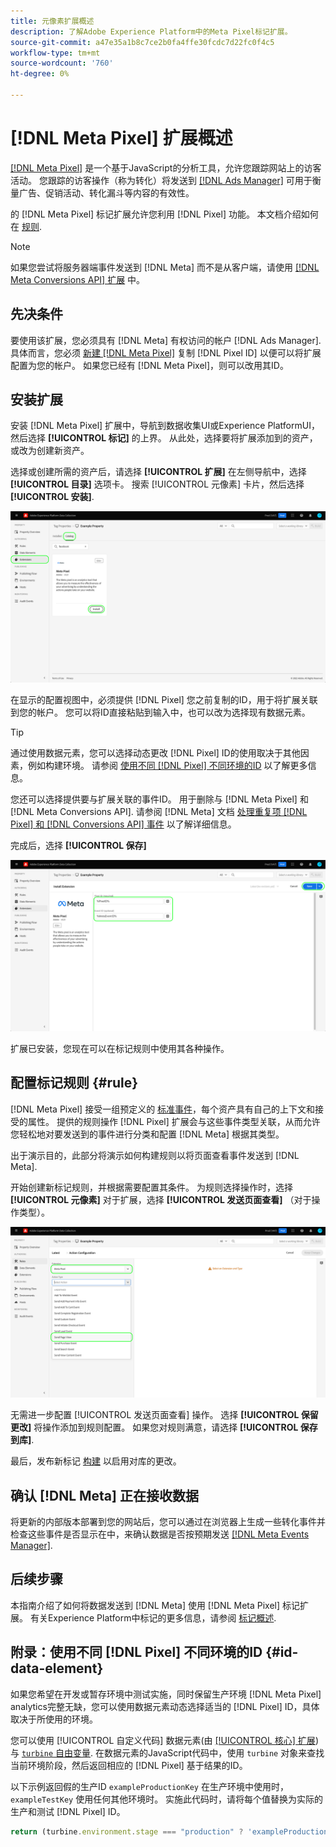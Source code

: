 ```yaml
---
title: 元像素扩展概述
description: 了解Adobe Experience Platform中的Meta Pixel标记扩展。
source-git-commit: a47e35a1b8c7ce2b0fa4ffe30fcdc7d22fc0f4c5
workflow-type: tm+mt
source-wordcount: '760'
ht-degree: 0%

---
```


# [!DNL Meta Pixel] 扩展概述

[[!DNL Meta Pixel]](https://developers.facebook.com/docs/meta-pixel/) 是一个基于JavaScript的分析工具，允许您跟踪网站上的访客活动。 您跟踪的访客操作（称为转化）将发送到 [[!DNL Ads Manager]](https://www.facebook.com/business/tools/ads-manager) 可用于衡量广告、促销活动、转化漏斗等内容的有效性。

的 [!DNL Meta Pixel] 标记扩展允许您利用 [!DNL Pixel] 功能。 本文档介绍如何在 [规则](../../../ui/managing-resources/rules.md).

>[!NOTE]
>
>如果您尝试将服务器端事件发送到 [!DNL Meta] 而不是从客户端，请使用 [[!DNL Meta Conversions API] 扩展](../../server/meta/overview.md) 中。

## 先决条件

要使用该扩展，您必须具有 [!DNL Meta] 有权访问的帐户 [!DNL Ads Manager]. 具体而言，您必须 [新建 [!DNL Meta Pixel]](https://www.facebook.com/business/help/952192354843755) 复制 [!DNL Pixel ID] 以便可以将扩展配置为您的帐户。 如果您已经有 [!DNL Meta Pixel]，则可以改用其ID。

## 安装扩展

安装 [!DNL Meta Pixel] 扩展中，导航到数据收集UI或Experience PlatformUI，然后选择 **[!UICONTROL 标记]** 的上界。 从此处，选择要将扩展添加到的资产，或改为创建新资产。

选择或创建所需的资产后，请选择 **[!UICONTROL 扩展]** 在左侧导航中，选择 **[!UICONTROL 目录]** 选项卡。 搜索 [!UICONTROL 元像素] 卡片，然后选择 **[!UICONTROL 安装]**.

![的 [!UICONTROL 安装] 按钮 [!UICONTROL 元像素] 扩展。](../../../images/extensions/client/meta/install.png)

在显示的配置视图中，必须提供 [!DNL Pixel] 您之前复制的ID，用于将扩展关联到您的帐户。 您可以将ID直接粘贴到输入中，也可以改为选择现有数据元素。

>[!TIP]
>
>通过使用数据元素，您可以选择动态更改 [!DNL Pixel] ID的使用取决于其他因素，例如构建环境。 请参阅 [使用不同 [!DNL Pixel] 不同环境的ID](#id-data-element) 以了解更多信息。

您还可以选择提供要与扩展关联的事件ID。 用于删除与 [!DNL Meta Pixel] 和 [!DNL Meta Conversions API]. 请参阅 [!DNL Meta] 文档 [处理重复项 [!DNL Pixel] 和 [!DNL Conversions API] 事件](https://developers.facebook.com/docs/marketing-api/conversions-api/deduplicate-pixel-and-server-events/) 以了解详细信息。

完成后，选择 **[!UICONTROL 保存]**

![的 [!DNL Pixel] 作为扩展配置视图中的数据元素提供的ID。](../../../images/extensions/client/meta/configure.png)

扩展已安装，您现在可以在标记规则中使用其各种操作。

## 配置标记规则 {#rule}

[!DNL Meta Pixel] 接受一组预定义的 [标准事件](https://www.facebook.com/business/help/402791146561655)，每个资产具有自己的上下文和接受的属性。 提供的规则操作 [!DNL Pixel] 扩展会与这些事件类型关联，从而允许您轻松地对要发送到的事件进行分类和配置 [!DNL Meta] 根据其类型。

出于演示目的，此部分将演示如何构建规则以将页面查看事件发送到 [!DNL Meta].

开始创建新标记规则，并根据需要配置其条件。 为规则选择操作时，选择 **[!UICONTROL 元像素]** 对于扩展，选择 **[!UICONTROL 发送页面查看]** （对于操作类型）。

![的 [!UICONTROL 发送页面查看] 在数据收集UI中为规则选择的操作类型。](../../../images/extensions/client/meta/select-action.png)

无需进一步配置 [!UICONTROL 发送页面查看] 操作。 选择 **[!UICONTROL 保留更改]** 将操作添加到规则配置。 如果您对规则满意，请选择 **[!UICONTROL 保存到库]**.

最后，发布新标记 [构建](../../../ui/publishing/builds.md) 以启用对库的更改。

## 确认 [!DNL Meta] 正在接收数据

将更新的内部版本部署到您的网站后，您可以通过在浏览器上生成一些转化事件并检查这些事件是否显示在中，来确认数据是否按预期发送 [[!DNL Meta Events Manager]](https://www.facebook.com/business/help/898185560232180).

## 后续步骤

本指南介绍了如何将数据发送到 [!DNL Meta] 使用 [!DNL Meta Pixel] 标记扩展。 有关Experience Platform中标记的更多信息，请参阅 [标记概述](../../../home.md).

## 附录：使用不同 [!DNL Pixel] 不同环境的ID {#id-data-element}

如果您希望在开发或暂存环境中测试实施，同时保留生产环境 [!DNL Meta Pixel] analytics完整无缺，您可以使用数据元素动态选择适当的 [!DNL Pixel] ID，具体取决于所使用的环境。

您可以使用 [!UICONTROL 自定义代码] 数据元素(由 [[!UICONTROL 核心] 扩展](../core/overview.md))与 [`turbine` 自由变量](../../../extension-dev/turbine.md). 在数据元素的JavaScript代码中，使用 `turbine` 对象来查找当前环境阶段，然后返回相应的 [!DNL Pixel] 基于结果的ID。

以下示例返回假的生产ID `exampleProductionKey` 在生产环境中使用时， `exampleTestKey` 使用任何其他环境时。 实施此代码时，请将每个值替换为实际的生产和测试 [!DNL Pixel] ID。

```js
return (turbine.environment.stage === "production" ? 'exampleProductionKey' : 'exampleTestKey');
```

